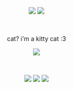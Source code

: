 
   <div align="center">
     <img src="https://github.com/blendvr/M30W/blob/main/output-onlinepngtools%20(2).png?raw=true"> <img src="https://github.com/blendvr/M30W/blob/main/output-onlinepngtools%20(1).png?raw=true">

 &nbsp; 

  <div align="center">
    <p>
    cat? i'm a kitty cat :3
    </p>
  </div>
  
<div align="center">
 <img src="https://github.com/Webosik/M30W/blob/main/cd66a17b.gif?raw=true">
</div>

 &nbsp;

<div align="center">
    <img src="https://github.com/Webosik/M30W/blob/main/tumblr_576f8ac04b6fdf0ce47f960c0ac7e86b_b428bf13_250.png?raw=true"> <img       src="https://github.com/Webosik/M30W/blob/main/tumblr_18228f907873b22b621cc181eee2789d_2a0bec98_100.gif?raw=true"> <img src="https://github.com/Webosik/M30W/blob/main/tumblr_e73e0d0e69c563dae64e9e0e212fa273_3574be5b_100.gif?raw=true">
</div>
